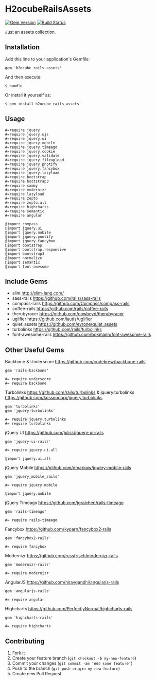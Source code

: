 # H2ocubeRailsAssets

[![Gem Version](https://badge.fury.io/rb/h2ocube_rails_assets.png)](http://badge.fury.io/rb/h2ocube_rails_assets)
[![Build Status](https://travis-ci.org/h2ocube/h2ocube_rails_assets.png?branch=master)](https://travis-ci.org/h2ocube/h2ocube_rails_assets)

Just an assets collection.

## Installation

Add this line to your application's Gemfile:

    gem 'h2ocube_rails_assets'

And then execute:

    $ bundle

Or install it yourself as:

    $ gem install h2ocube_rails_assets

## Usage

    #=require jquery
    #=require jquery.ujs
    #=require jquery.ui
    #=require jquery.mobile
    #=require jquery.timeago
    #=require jquery.cookie
    #=require jquery.validate
    #=require jquery.fileupload
    #=require jquery.pnotify
    #=require jquery.fancybox
    #=require jquery.lazyload
    #=require bootstrap
    #=require bootstrap3
    #=require sammy
    #=require modernizr
    #=require lazyload
    #=require zepto
    #=require zepto.all
    #=require highcharts
    #=require semantic
    #=require angular

    @import compass
    @import jquery.ui
    @import jquery.mobile
    @import jquery.pnotify
    @import jquery.fancybox
    @import bootstrap
    @import bootstrap.responsive
    @import bootstrap3
    @import normalize
    @import semantic
    @import font-awesome

## Include Gems

* slim http://slim-lang.com/
* sass-rails https://github.com/rails/sass-rails
* compass-rails https://github.com/Compass/compass-rails
* coffee-rails https://github.com/rails/coffee-rails
* therubyracer https://github.com/cowboyd/therubyracer
* uglifier https://github.com/lautis/uglifier
* quiet_assets https://github.com/evrone/quiet_assets
* turbolinks https://github.com/rails/turbolinks
* font-awesome-rails https://github.com/bokmann/font-awesome-rails

## Other Useful Gems

Backbone & Underscore https://github.com/codebrew/backbone-rails

    gem 'rails-backbone'

    #= require underscore
    #= require backbone

Turbolinks https://github.com/rails/turbolinks & jquery.turbolinks https://github.com/kossnocorp/jquery.turbolinks

    gem 'turbolinks'
    gem 'jquery-turbolinks'

    #= require jquery.turbolinks
    #= require turbolinks

jQuery UI https://github.com/joliss/jquery-ui-rails

    gem 'jquery-ui-rails'

    #= require jquery.ui.all

    @import jquery.ui.all

jQuery Mobile https://github.com/dmarkow/jquery-mobile-rails

    gem 'jquery_mobile_rails'

    #= require jquery.mobile

    @import jquery.mobile

jQuery Timeago https://github.com/jgraichen/rails-timeago

    gem 'rails-timeago'

    #= require rails-timeago

Fancybox https://github.com/kyparn/fancybox2-rails

    gem 'fancybox2-rails'

    #= require fancybox

Modernizr https://github.com/russfrisch/modernizr-rails

    gem 'modernizr-rails'

    #= require modernizr

AngularJS https://github.com/hiravgandhi/angularjs-rails

    gem 'angularjs-rails'

    #= require angular

Highcharts https://github.com/PerfectlyNormal/highcharts-rails

    gem 'highcharts-rails'

    #= require highcharts

## Contributing

1. Fork it
2. Create your feature branch (`git checkout -b my-new-feature`)
3. Commit your changes (`git commit -am 'Add some feature'`)
4. Push to the branch (`git push origin my-new-feature`)
5. Create new Pull Request
